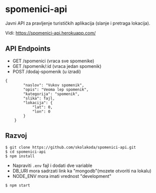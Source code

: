 # spomenici-api

Javni API za pravljenje turističkih aplikacija (slanje i pretraga lokacija).

Vidi: https://spomenici-api.herokuapp.com/

## API Endpoints

- GET /spomenici (vraca sve spomenike)
- GET /spomenik/:id (vraca jedan spomenik)
- POST /dodaj-spomenik (u izradi)
```
{
        "naslov": "Vukov spomenik",
        "opis": "Veoma lep spomenik",
        "kategorija": "spomenik",
        "slika": fajl,
        "lokacija": {
            "lat": 0,
            "lon": 0
        }
    }
```

## Razvoj

```
$ git clone https://github.com/skolakoda/spomenici-api.git
$ cd spomenici-api
$ npm install
```

- Napraviti `.env` fajl i dodati dve variable
- DB_URI mora sadrzati link ka "mongodb"(mozete otvoriti na lokalu)
- NODE_ENV mora imati vrednost "development"

`
$ npm start
`
